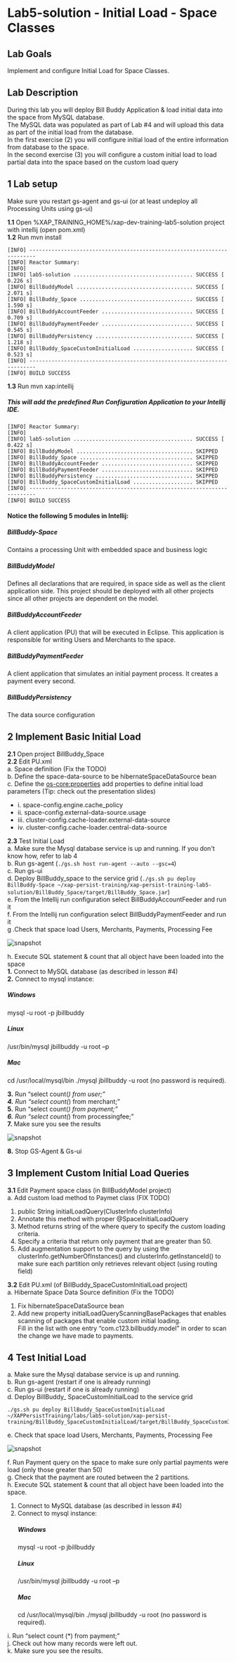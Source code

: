 # Lab5-solution - Initial Load - Space Classes 

## Lab Goals

Implement and configure Initial Load for Space Classes. <br />


## Lab Description
During this lab you will deploy Bill Buddy Application & load initial data into the space from MySQL database. <br />
The MySQL data was populated as part of Lab #4 and will upload this data as part of the initial load from the database. <br />
In the first exercise (2) you will configure initial load of the entire information from database to the space. <br />
In the second exercise (3) you will configure a custom initial load to load partial data into the space based on
the custom load query

## 1 Lab setup	
Make sure you restart gs-agent and gs-ui (or at least undeploy all Processing Units using gs-ui)

**1.1** Open %XAP_TRAINING_HOME%/xap-dev-training-lab5-solution project with intellij (open pom.xml)<br>
**1.2** Run mvn install

    [INFO] ------------------------------------------------------------------------
    [INFO] Reactor Summary:
    [INFO] 
    [INFO] lab5-solution ...................................... SUCCESS [  0.226 s]
    [INFO] BillBuddyModel ..................................... SUCCESS [  2.071 s]
    [INFO] BillBuddy_Space .................................... SUCCESS [  1.590 s]
    [INFO] BillBuddyAccountFeeder ............................. SUCCESS [  0.709 s]
    [INFO] BillBuddyPaymentFeeder ............................. SUCCESS [  0.545 s]
    [INFO] BillBuddyPersistency ............................... SUCCESS [  1.218 s]
    [INFO] BillBuddy_SpaceCustomInitialLoad ................... SUCCESS [  0.523 s]
    [INFO] ------------------------------------------------------------------------
    [INFO] BUILD SUCCESS

    
**1.3**   Run mvn xap:intellij <br />
##### This will add the predefined Run Configuration Application to your Intellij IDE.

    [INFO] Reactor Summary:
    [INFO] 
    [INFO] lab5-solution ...................................... SUCCESS [  0.422 s]
    [INFO] BillBuddyModel ..................................... SKIPPED
    [INFO] BillBuddy_Space .................................... SKIPPED
    [INFO] BillBuddyAccountFeeder ............................. SKIPPED
    [INFO] BillBuddyPaymentFeeder ............................. SKIPPED
    [INFO] BillBuddyPersistency ............................... SKIPPED
    [INFO] BillBuddy_SpaceCustomInitialLoad ................... SKIPPED
    [INFO] ------------------------------------------------------------------------
    [INFO] BUILD SUCCESS

#### Notice the following 5 modules in Intellij: ####

##### BillBuddy-Space #####
Contains a processing Unit with embedded space and business logic <br />

##### BillBuddyModel #####
Defines all declarations that are required, in space side as well as the client application side.
This project should be deployed with all other projects since all other projects are dependent on the model. <br />

##### BillBuddyAccountFeeder #####
A client application (PU) that will be executed in Eclipse. This application is responsible for writing Users and Merchants to the space. <br />

##### BillBuddyPaymentFeeder #####
A client application that simulates an initial payment process. It creates a payment every second. <br />

##### BillBuddyPersistency #####
The data source configuration
       
## 2	Implement Basic Initial Load

**2.1** Open project BillBuddy_Space <br />
**2.2** Edit PU.xml<br>
a. Space definition (Fix the TODO) <br />
b. Define the space-data-source to be hibernateSpaceDataSource bean <br /> 
c. Define the <os-core:properties> add properties to define initial load parameters (Tip: check out the presentation slides)
*   i. space-config.engine.cache_policy <br />
*   ii. space-config.external-data-source.usage <br />
*   iii. cluster-config.cache-loader.external-data-source <br />
*   iv. cluster-config.cache-loader.central-data-source <br />

**2.3** Test Initial Load <br />
a. Make sure the Mysql database service is up and running. If you don't know how, refer to lab 4 <br />
b. Run gs-agent (`./gs.sh host run-agent --auto --gsc=4`)<br />
c. Run gs-ui <br />
d. Deploy BillBuddy_space to the service grid (`./gs.sh pu deploy BillBuddy-Space ~/xap-persist-training/xap-persist-training-lab5-solution/BillBuddy_Space/target/BillBuddy_Space.jar`) <br />
e. From the Intellij run configuration select BillBuddyAccountFeeder and run it <br />
f. From the Intellij run configuration select BillBuddyPaymentFeeder and run it <br />
g .Check that space load Users, Merchants, Payments, Processing Fee <br />

   ![snapshot](Pictures/Picture1.png)	
   
h. Execute SQL statement & count that all object have been loaded into the space <br />
**1.** Connect to MySQL database (as described in lesson #4) <br />
**2.** Connect to mysql instance: <br />
   ##### Windows
   mysql -u root -p jbillbuddy <br /> 
   ##### Linux
   /usr/bin/mysql jbillbuddy  -u root –p <br /> 
   ##### Mac
   cd /usr/local/mysql/bin ./mysql jbillbuddy -u root (no password is required). <br />
    
**3.** Run “select count(*) from user;”<br /> 
**4.** Run “select count(*) from merchant;”<br /> 
**5.** Run “select count(*) from payment;”<br /> 
**6.** Run “select count(*) from processingfee;”<br /> 
**7.** Make sure you see the results<br /> 


   ![snapshot](Pictures/Picture2.png)

**8.** Stop GS-Agent & Gs-ui

## 3 Implement Custom Initial Load Queries

**3.1** Edit Payment space class (in BillBuddyModel project) <br />
a. Add custom load method to Paymet class (FIX TODO)<br />
1. public String initialLoadQuery(ClusterInfo clusterInfo) <br />
2. Annotate this method with proper @SpaceInitialLoadQuery <br />
3. Method returns string of the where query to specify the custom loading criteria. <br />
4. Specify a criteria that return only payment that are greater than 50. <br />
5. Add augmentation support to the query by using the clusterInfo.getNumberOfInstances() and clusterInfo.getInstanceId() to make sure each partition only retrieves relevant object (using routing field)
  
**3.2** Edit PU.xml (of BillBuddy_SpaceCustomInitialLoad project) <br />
a. Hibernate Space Data Source definition (Fix the TODO) <br />
1. Fix hibernateSpaceDataSource bean <br />
2. Add new property initialLoadQueryScanningBasePackages that enables scanning of
  packages that enable custom initial loading.<br />
  Fill in the list with one entry “com.c123.billbuddy.model” in order to scan the change we have made to payments.
  
## 4 Test Initial Load
 
a. Make sure the Mysql database service is up and running. <br />
b. Run gs-agent (restart if one is already running) <br />
c. Run gs-ui (restart if one is already running) <br />
d. Deploy BillBuddy_ SpaceCustomInitialLoad to the service grid <br />

    ./gs.sh pu deploy BillBuddy_SpaceCustomInitialLoad ~/XAPPersistTraining/labs/lab5-solution/xap-persist-training/BillBuddy_SpaceCustomInitialLoad/target/BillBuddy_SpaceCustomInitialLoad.jar

e. Check that space load Users, Merchants, Payments, Processing Fee

   ![snapshot](Pictures/Picture3.png)
   
f.	Run Payment query on the space to make sure only partial payments were load (only those greater than 50) <br />
g.	Check that the payment are routed between the 2 partitions. <br />
h.	Execute SQL statement & count that all object have been loaded into the space. <br />
1. Connect to MySQL database (as described in lesson #4) <br />
2. Connect to mysql instance: <br />
   ##### Windows
   mysql -u root -p jbillbuddy <br /> 
   ##### Linux
   /usr/bin/mysql jbillbuddy  -u root –p <br /> 
   ##### Mac
   cd /usr/local/mysql/bin ./mysql jbillbuddy -u root (no password is required). <br />

i.	Run “select count (*) from payment;” <br />
j.	Check out how many records were left out. <br />
k.	Make sure you see the results. <br />

